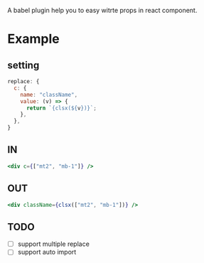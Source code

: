A babel plugin help you to easy witrte props in react component.

# Example

## setting

```js
replace: {
  c: {
    name: "className",
    value: (v) => {
      return `{clsx(${v})}`;
    },
  },
}
```

## IN

```jsx
<div c={["mt2", "mb-1"]} />
```

## OUT

```jsx
<div className={clsx(["mt2", "mb-1"])} />
```

## TODO

- [ ] support multiple replace
- [ ] support auto import
